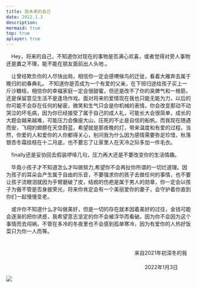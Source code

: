 ```yaml
---
title: 致未来的自己
date: 2022.1.3
description: 
mermaid: true
top: true
aplayer: true
---
```


<!-- more -->
<p class="z">Hey，将来的自己，不知道你对现在的事物是否满心欢喜，或者觉得对旁人事物还是置之不理，能不能在朋友面前出人头地.。</p>

<p class="a">让曾经欺负你的人尽快出局，相信你一定会感喟候鸟的迁徙，看着大雁奔去属于晚归的初春典礼。
不知道你是否成为一个有爱的父亲，在下班归途给孩子买上一斤沙糖桔，相信你的幸福家庭一定会很甜蜜，但还是改不了你的臭脾气和一根筋，还是保留意见生活不是逢场作戏。面对将来的爱情现在我也只能无能为力，以后的你可能不会存在任何的秘密，微笑和生气只会是你机械的表情，你会改变那动不动哭泣的坏毛病，因为你已经接受了属于自己的成人礼，可能长大会很简单，成长的大题会越来越难，可能压力会像座大山，压死的不止是自信的船帆。而我现在随遇而安，飞翔的翅膀在天空蔚蓝，希望就是那夜晚的灯，带来温度和有爱的过程，当然，你爱的人和爱你的人你都得关心，别问我为什么因为感情需要弥足珍惜，秋落银杏冬霜挂枝在十二月底，也不要忘了让家里人在天冷之际多加一件毛衣。</p>

<p class="a"> finally还是妥协回去假装啰嗦几句，压力再大还是不要改变你的生活情趣。</p>

<p class="a">毕竟小孩子才不知道怎么才叫做努力,希望你不会再扯你所谓的一切烂道理。因为孩子的耳朵会产生属于自由的乐音，不要强求你的孩子去做任何的事情，也不要让孩子流眼泪就因为手臂磨破了皮，结痂的伤疤是属于男人的勋章，你一定会以孩子为傲不管是否身披荣光，将来你肯定会有一个美丽爱你的妻子，会守护着你直到你们一起慢慢变老。</p>

<p class="aaaa">或许你不知道什么才叫做美好，但是一切的存在就本因着美好的过往，金钱可能会逐渐的把你诱惑，我希望意志坚定的你不会被浮华而看破。因为你不会因为这个事情而去闯祸，不管在多冷的冬夜里也不会感到孤单寒冷，因为有爱你的人热好饭菜只为你一人而等。</p>

<p class="gggggg">来自2021年初深冬的我</p>

<p class="bbbbb">2022年1月3日</p>

![](https://www.hualigs.cn/image/63d15335dcc4b.jpg)

<style>
.p{text-indent:25em;}
.b{text-indent:32em;}
.z{text-indent:1em;}
.a{text-indent:1em;}
.aaaa{text-indent:1em;}
.gggggg{text-indent:25em;padding-top:25px;}
.bbbbb{text-indent:27em;padding-top:5px;}
/* p{text-indent:10px;} */
/* .aaaa{text-indent:10px;} */
</style>